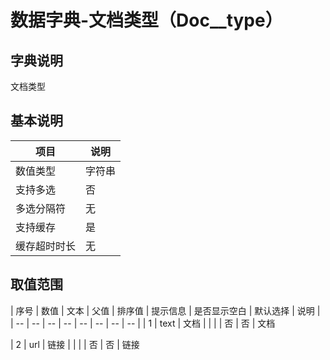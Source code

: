 # 数据字典-文档类型（Doc__type）
## 字典说明
文档类型

## 基本说明
| 项目 | 说明 |
| -- | -- |
| 数值类型 | 字符串 |
| 支持多选 | 否 |
| 多选分隔符 | 无 |
| 支持缓存 | 是 |
| 缓存超时时长 | 无 |

## 取值范围
| 序号 | 数值 | 文本 | 父值 | 排序值 | 提示信息 | 是否显示空白 | 默认选择 | 说明 |
| -- | -- | -- | -- | -- | -- | -- | -- |
| 1 | text | 文档 |  |  |  | 否 | 否 | 文档

| 2 | url | 链接 |  |  |  | 否 | 否 | 链接


